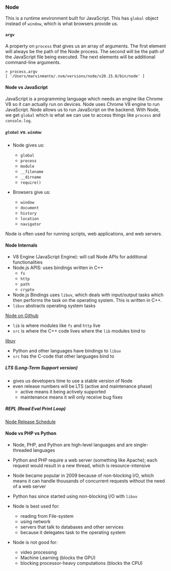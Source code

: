 ### Node

This is a runtime environment built for JavaScript.  This has `global` object instead of `window`, which is what browsers provide us.

#### `argv`
A property on `process` that gives us an array of arguments.  The first element will always be the path of the Node process.  The second will be the path of the JavaScript file being executed.  The next elements will be additional command-line arguments.

```
> process.argv
[ '/Users/marvinmante/.nvm/versions/node/v20.15.0/bin/node' ]
```


#### Node vs JavaScript
JavaScript is a programming language which needs an engine like Chrome V8 so it can actually run on devices.  Node uses Chrome V8 engine to run JavaScript.  Node allows us to run JavaScript on the backend.  With Node, we get `global` which is what we can use to access things like `process` and `console.log`.

##### `global` vs. `window`
- Node gives us:
    - `global`
    - `process` 
    - `module` 
    - `__filename`
    - `__dirname`
    - `require()`

- Browsers give us:
    - `window`
    - `document`
    - `history`
    - `location`
    - `navigator`
    
Node is often used for running scripts, web applications, and web servers.

#### Node Internals
- V8 Engine (JavaScript Engine): will call Node APIs for additional functionalities
- Node.js APIS: uses bindings written in C++
    - `fs` 
    - `http`
    - `path`
    - `crypto`
- Node.js Bindings uses `libuv`, which deals with input/output tasks which then performs the task on the operating system.  This is written in C++.
- `libuv` abstracts operating system tasks

[Node on Github](https://github.com/nodejs/node)
- `lib` is where modules like `fs` and `http` live
- `src` is where the C++ code lives where the `lib` modules bind to

[libuv](http://libuv.org/)
- Python and other languages have bindings to `libuv`
- `src` has the C-code that other languages bind to

##### LTS (Long-Term Support version)
- gives us developers time to use a stable version of Node
- even release numbers will be LTS (active and maintenance phase)
    - active means it being actively supported
    - maintenance means it will only receive bug fixes

##### REPL (Read Eval Print Loop)

[Node Release Schedule](https://nodejs.org/en/about/previous-releases)


#### Node vs PHP vs Python
- Node, PHP, and Python are high-level languages and are single-threaded languages
- Python and PHP require a web server (something like Apache); each request would result in a new thread, which is resource-intensive
- Node became popular in 2009 because of non-blocking I/O, which means it can handle thousands of concurrent requests without the need of a web server
- Python has since started using non-blocking I/O with `libuv`

- Node is best used for:
   - reading from File-system
   - using network 
   - servers that talk to databases and other services
   - because it delegates task to the operating system
   
- Node is not good for:
   - video processing
   - Machine Learning (blocks the GPU)
   - blocking processor-heavy computations (blocks the CPU)


